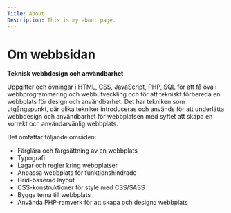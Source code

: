 ```yaml
---
Title: About
Description: This is my about page.
---
```



Om webbsidan
==========================

__Teknisk webbdesign och användbarhet__

Uppgifter och övningar i HTML, CSS, JavaScript, PHP, SQL för att få öva i webbprogrammering och webbutveckling och för att tekniskt förbereda en webbplats för design och användbarhet. Det har tekniken som utgångspunkt, där olika tekniker introduceras och används för att underlätta webbdesign och användbarhet för webbplatsen med syftet att skapa en korrekt och användarvänlig webbplats.

Det omfattar följande områden:

* Färglära och färgsättning av en webbplats
* Typografi
* Lagar och regler kring webbplatser
* Anpassa webbplats för funktionshindrade
* Grid-baserad layout
* CSS-konstruktioner för style med CSS/SASS
* Bygga tema till webbplats
* Använda PHP-ramverk för att skapa och designa webbplats
